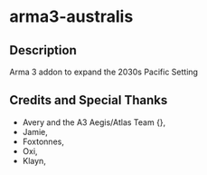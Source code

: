# arma3-australis

## Description
Arma 3 addon to expand the 2030s Pacific Setting

## Credits and Special Thanks
 - Avery and the A3 Aegis/Atlas Team {},
 - Jamie,
 - Foxtonnes,
 - Oxi,
 - Klayn,
